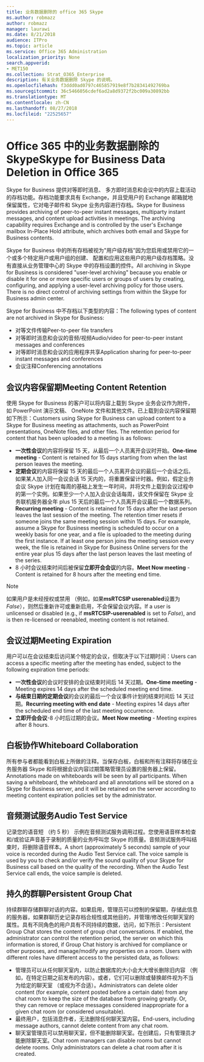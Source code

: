 ```yaml
---
title: 业务数据删除的 office 365 Skype
ms.author: robmazz
author: robmazz
manager: laurawi
ms.date: 8/21/2018
audience: ITPro
ms.topic: article
ms.service: Office 365 Administration
localization_priority: None
search.appverid:
- MET150
ms.collection: Strat_O365_Enterprise
description: 有关业务数据删除 Skype 的说明。
ms.openlocfilehash: f3ddd0ad0797c465857919e8f7b28341492769ba
ms.sourcegitcommit: 36c5466056cdef6ad2a8d9372f2bc009a30892bb
ms.translationtype: MT
ms.contentlocale: zh-CN
ms.lasthandoff: 08/27/2018
ms.locfileid: "22525657"
---
```

# <a name="skype-for-business-data-deletion-in-office-365"></a><span data-ttu-id="87533-103">Office 365 中的业务数据删除的 Skype</span><span class="sxs-lookup"><span data-stu-id="87533-103">Skype for Business Data Deletion in Office 365</span></span>

<span data-ttu-id="87533-p101">Skype for Business 提供对等即时消息、 多方即时消息和会议中的内容上载活动的存档功能。存档功能要求具有 Exchange，并且受用户的 Exchange 邮箱就地保留属性，它对电子邮件和 Skype 业务内容进行存档。</span><span class="sxs-lookup"><span data-stu-id="87533-p101">Skype for Business provides archiving of peer-to-peer instant messages, multiparty instant messages, and content upload activities in meetings. The archiving capability requires Exchange and is controlled by the user's Exchange mailbox In-Place Hold attribute, which archives both email and Skype for Business contents.</span></span>

<span data-ttu-id="87533-p102">Skype for Business 中的所有存档被视为"用户级存档"因为您启用或禁用它的一个或多个特定用户或用户组的创建、 配置和应用这些用户的用户级存档策略。没有直接从业务管理中心的 Skype 中的存档设置的控件。</span><span class="sxs-lookup"><span data-stu-id="87533-p102">All archiving in Skype for Business is considered "user-level archiving" because you enable or disable it for one or more specific users or groups of users by creating, configuring, and applying a user-level archiving policy for those users. There is no direct control of archiving settings from within the Skype for Business admin center.</span></span>

<span data-ttu-id="87533-108">Skype for Business 中不存档以下类型的内容：</span><span class="sxs-lookup"><span data-stu-id="87533-108">The following types of content are not archived in Skype for Business:</span></span> 
- <span data-ttu-id="87533-109">对等文件传输</span><span class="sxs-lookup"><span data-stu-id="87533-109">Peer-to-peer file transfers</span></span>
- <span data-ttu-id="87533-110">对等即时消息和会议的音频/视频</span><span class="sxs-lookup"><span data-stu-id="87533-110">Audio/video for peer-to-peer instant messages and conferences</span></span>
- <span data-ttu-id="87533-111">对等即时消息和会议的应用程序共享</span><span class="sxs-lookup"><span data-stu-id="87533-111">Application sharing for peer-to-peer instant messages and conferences</span></span>
- <span data-ttu-id="87533-112">会议注释</span><span class="sxs-lookup"><span data-stu-id="87533-112">Conferencing annotations</span></span> 

## <a name="meeting-content-retention"></a><span data-ttu-id="87533-113">会议内容保留期</span><span class="sxs-lookup"><span data-stu-id="87533-113">Meeting Content Retention</span></span>
<span data-ttu-id="87533-p103">使用 Skype for Business 的客户可以将内容上载到 Skype 业务会议作为附件，如 PowerPoint 演示文稿、 OneNote 文件和其他文件。已上载到会议内容保留期如下所示：</span><span class="sxs-lookup"><span data-stu-id="87533-p103">Customers using Skype for Business can upload content to a Skype for Business meeting as attachments, such as PowerPoint presentations, OneNote files, and other files. The retention period for content that has been uploaded to a meeting is as follows:</span></span>
- <span data-ttu-id="87533-116">**一次性会议**的内容将保留 15 天，从最后一个人员离开会议时开始。</span><span class="sxs-lookup"><span data-stu-id="87533-116">**One-time meeting** - Content is retained for 15 days starting from when the last person leaves the meeting.</span></span>
- <span data-ttu-id="87533-p104">**定期会议**的内容将保留 15 天的最后一个人员离开会议的最后一个会话之后。如果某人加入同一会议会话 15 天内的，将重置保留计时器。例如，假定业务会议 Skype 计划在每周的基础上发生一年时间，并将文件上载到会议过程中的第一个实例。如果至少一个人加入会议会话每周，该文件保留在 Skype 业务联机服务器全年 plus 15 天后的最后一个人员离开会议最后一个数据系列。</span><span class="sxs-lookup"><span data-stu-id="87533-p104">**Recurring meeting** - Content is retained for 15 days after the last person leaves the last session of the meeting. The retention timer resets if someone joins the same meeting session within 15 days. For example, assume a Skype for Business meeting is scheduled to occur on a weekly basis for one year, and a file is uploaded to the meeting during the first instance. If at least one person joins the meeting session every week, the file is retained in Skype for Business Online servers for the entire year plus 15 days after the last person leaves the last meeting of the series.</span></span>
- <span data-ttu-id="87533-121">8 小时会议结束时间后被保留**立即开会会议**的内容。</span><span class="sxs-lookup"><span data-stu-id="87533-121">**Meet Now meeting** - Content is retained for 8 hours after the meeting end time.</span></span>

> [!NOTE]
> <span data-ttu-id="87533-122">如果用户是未经授权或禁用 （例如，如果**msRTCSIP userenabled**设置为*False*），则然后重新许可或重新启用，不会保留会议内容。</span><span class="sxs-lookup"><span data-stu-id="87533-122">If a user is unlicensed or disabled (e.g., if **msRTCSIP-userenabled** is set to *False*), and is then re-licensed or reenabled, meeting content is not retained.</span></span>

## <a name="meeting-expiration"></a><span data-ttu-id="87533-123">会议过期</span><span class="sxs-lookup"><span data-stu-id="87533-123">Meeting Expiration</span></span>
<span data-ttu-id="87533-124">用户可以在会议结束后访问某个特定的会议，但取决于以下过期时间：</span><span class="sxs-lookup"><span data-stu-id="87533-124">Users can access a specific meeting after the meeting has ended, subject to the following expiration time periods:</span></span>
- <span data-ttu-id="87533-125">**一次性会议**的会议时安排的会议结束时间后 14 天过期。</span><span class="sxs-lookup"><span data-stu-id="87533-125">**One-time meeting** - Meeting expires 14 days after the scheduled meeting end time.</span></span>
- <span data-ttu-id="87533-126">**与结束日期的定期会议**的会议的最后一个会议事件计划的结束时间后 14 天过期。</span><span class="sxs-lookup"><span data-stu-id="87533-126">**Recurring meeting with end date** - Meeting expires 14 days after the scheduled end time of the last meeting occurrence.</span></span>
- <span data-ttu-id="87533-127">**立即开会会议**-8 小时后过期的会议。</span><span class="sxs-lookup"><span data-stu-id="87533-127">**Meet Now meeting** - Meeting expires after 8 hours.</span></span>

## <a name="whiteboard-collaboration"></a><span data-ttu-id="87533-128">白板协作</span><span class="sxs-lookup"><span data-stu-id="87533-128">Whiteboard Collaboration</span></span>
<span data-ttu-id="87533-p105">所有参与者都能看到白板上所做的注释。当保存白板，白板和所有注释将存储在业务服务器 Skype 和将根据会议内容过期策略管理员设置的服务器上保留。</span><span class="sxs-lookup"><span data-stu-id="87533-p105">Annotations made on whiteboards will be seen by all participants. When saving a whiteboard, the whiteboard and all annotations will be stored on a Skype for Business server, and it will be retained on the server according to meeting content expiration policies set by the administrator.</span></span>

## <a name="audio-test-service"></a><span data-ttu-id="87533-131">音频测试服务</span><span class="sxs-lookup"><span data-stu-id="87533-131">Audio Test Service</span></span>
<span data-ttu-id="87533-p106">记录您的语音短 （约 5 秒） 示例在音频测试服务调用过程。您使用语音样本检查和/或验证声音基于录制的质量的业务呼叫您 Skype 的质量。音频测试服务呼叫结束时，将删除语音样本。</span><span class="sxs-lookup"><span data-stu-id="87533-p106">A short (approximately 5 seconds) sample of your voice is recorded during the Audio Test Service call. The voice sample is used by you to check and/or verify the sound quality of your Skype for Business call based on the quality of the recording. When the Audio Test Service call ends, the voice sample is deleted.</span></span>

## <a name="persistent-group-chat"></a><span data-ttu-id="87533-135">持久的群聊</span><span class="sxs-lookup"><span data-stu-id="87533-135">Persistent Group Chat</span></span>
<span data-ttu-id="87533-p107">持续群聊存储群聊对话的内容。如果启用，管理员可以控制的保留期，存储此信息的服务器，如果群聊历史记录存档合规性或其他目的，并管理/修改任何聊天室的属性。具有不同角色的用户具有不同持续的数据，访问，如下所示：</span><span class="sxs-lookup"><span data-stu-id="87533-p107">Persistent Group Chat stores the content of group chat conversations. If enabled, the administrator can control the retention period, the server on which this information is stored, if Group Chat history is archived for compliance or other purposes, and manage/modify any properties on a room. Users with different roles have different access to the persisted data, as follows:</span></span>
- <span data-ttu-id="87533-p108">管理员可以从任何聊天室内，以防止数据库的大小会大大增长删除旧内容 （例如，在特定日期之前发布的内容）。或者，它们可以删除或替换邮件视为不当为给定的聊天室 （或视为不合适）。</span><span class="sxs-lookup"><span data-stu-id="87533-p108">Administrators can delete older content (for example, content posted before a certain date) from any chat room to keep the size of the database from growing greatly. Or, they can remove or replace messages considered inappropriate for a given chat room (or considered unsuitable).</span></span>
- <span data-ttu-id="87533-141">最终用户，包括消息作者，无法删除任何聊天室内容。</span><span class="sxs-lookup"><span data-stu-id="87533-141">End-users, including message authors, cannot delete content from any chat room.</span></span>
- <span data-ttu-id="87533-p109">聊天室管理员可以禁用聊天室，但不能删除聊天室。在创建后，只有管理员才能删除聊天室。</span><span class="sxs-lookup"><span data-stu-id="87533-p109">Chat room managers can disable rooms but cannot delete rooms. Only administrators can delete a chat room after it is created.</span></span>